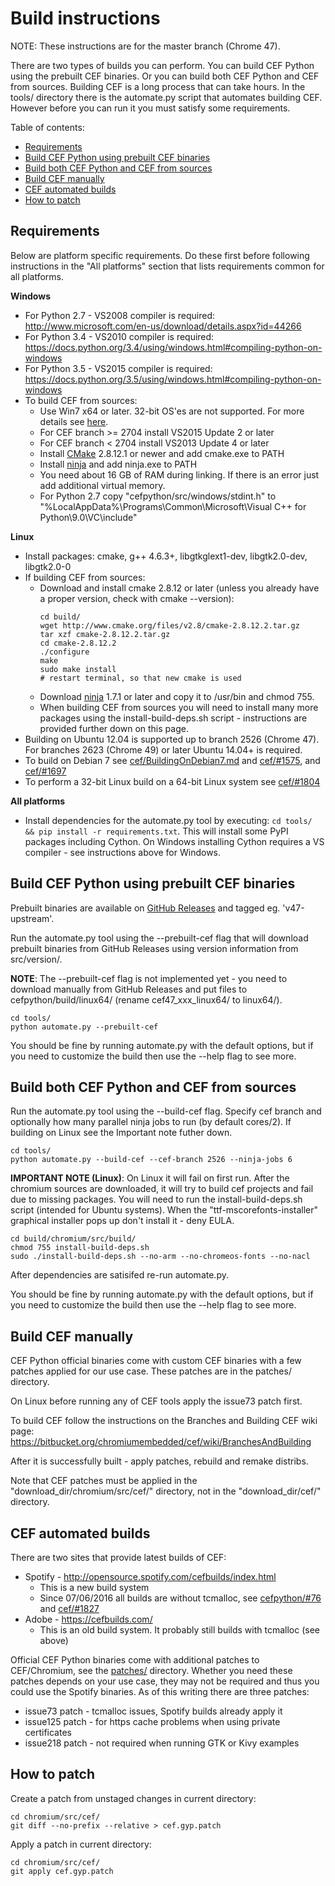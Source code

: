 # Build instructions

NOTE: These instructions are for the master branch (Chrome 47).

There are two types of builds you can perform. You can build
CEF Python using the prebuilt CEF binaries. Or you can build both
CEF Python and CEF from sources. Building CEF is a long process that
can take hours. In the tools/ directory there is the automate.py
script that automates building CEF. However before you can run it
you must satisfy some requirements.


Table of contents:
* [Requirements](#requirements)
* [Build CEF Python using prebuilt CEF binaries](#build-cef-python-using-prebuilt-cef-binaries)
* [Build both CEF Python and CEF from sources](#build-both-cef-python-and-cef-from-sources)
* [Build CEF manually](#build-cef-manually)
* [CEF automated builds](#cef-automated-builds)
* [How to patch](#how-to-patch)


## Requirements

Below are platform specific requirements. Do these first before
following instructions in the "All platforms" section that lists
requirements common for all platforms.

__Windows__

* For Python 2.7 - VS2008 compiler is required:
  http://www.microsoft.com/en-us/download/details.aspx?id=44266
* For Python 3.4 - VS2010 compiler is required:
  https://docs.python.org/3.4/using/windows.html#compiling-python-on-windows
* For Python 3.5 - VS2015 compiler is required:
  https://docs.python.org/3.5/using/windows.html#compiling-python-on-windows
* To build CEF from sources:
    * Use Win7 x64 or later. 32-bit OS'es are not supported. For more details
     see [here](https://www.chromium.org/developers/how-tos/build-instructions-windows).
    * For CEF branch >= 2704 install VS2015 Update 2 or later
    * For CEF branch < 2704 install VS2013 Update 4 or later
    * Install [CMake](https://cmake.org/) 2.8.12.1 or newer and add cmake.exe
        to PATH
    * Install [ninja](http://martine.github.io/ninja/) and add ninja.exe
        to PATH
    * You need about 16 GB of RAM during linking. If there is an error
        just add additional virtual memory.
    * For Python 2.7 copy "cefpython/src/windows/stdint.h" to
      "%LocalAppData%\Programs\Common\Microsoft\Visual C++ for Python\9.0\VC\include\"


__Linux__

* Install packages: cmake, g++ 4.6.3+, libgtkglext1-dev, libgtk2.0-dev, libgtk2.0-0
* If building CEF from sources:
    * Download and install cmake 2.8.12 or later (unless you already have a
proper version, check with cmake --version):
        ```
        cd build/
        wget http://www.cmake.org/files/v2.8/cmake-2.8.12.2.tar.gz
        tar xzf cmake-2.8.12.2.tar.gz
        cd cmake-2.8.12.2
        ./configure
        make
        sudo make install
        # restart terminal, so that new cmake is used
        ```
    * Download [ninja](http://martine.github.io/ninja/) 1.7.1 or later
      and copy it to /usr/bin and chmod 755.
    * When building CEF from sources you will need to install many more packages
      using the install-build-deps.sh script - instructions are provided
      further down on this page.
* Building on Ubuntu 12.04 is supported up to branch 2526 (Chrome 47).
  For branches 2623 (Chrome 49) or later Ubuntu 14.04+ is required.
* To build on Debian 7 see
  [cef/BuildingOnDebian7.md](https://bitbucket.org/chromiumembedded/cef/wiki/BuildingOnDebian7.md) and
  [cef/#1575](https://bitbucket.org/chromiumembedded/cef/issues/1575),
  and [cef/#1697](https://bitbucket.org/chromiumembedded/cef/issues/1697)
* To perform a 32-bit Linux build on a 64-bit Linux system see
  [cef/#1804](https://bitbucket.org/chromiumembedded/cef/issues/1804)


__All platforms__

* Install dependencies for the automate.py tool by executing:
  `cd tools/ && pip install -r requirements.txt`. This will install
  some PyPI packages including Cython. On Windows installing Cython
  requires a VS compiler - see instructions above for Windows.


## Build CEF Python using prebuilt CEF binaries

Prebuilt binaries are available on
[GitHub Releases](https://github.com/cztomczak/cefpython/releases)
and tagged eg. 'v47-upstream'.

Run the automate.py tool using the --prebuilt-cef flag that will download
prebuilt binaries from GitHub Releases using version information from
src/version/.

__NOTE__: The --prebuilt-cef flag is not implemented yet - you need to
download manually from GitHub Releases and put files to
cefpython/build/linux64/ (rename cef47_xxx_linux64/ to linux64/).
```
cd tools/
python automate.py --prebuilt-cef
```

You should be fine by running automate.py with the default options, but if you
need to customize the build then use the --help flag to see more.


## Build both CEF Python and CEF from sources

Run the automate.py tool using the --build-cef flag. Specify cef branch
and optionally how many parallel ninja jobs to run (by default cores/2).
If building on Linux see the Important note futher down.

```
cd tools/
python automate.py --build-cef --cef-branch 2526 --ninja-jobs 6
```

__IMPORTANT NOTE (Linux)__: On Linux it will fail on first run. After the chromium
sources are downloaded, it will try to build cef projects and fail
due to missing packages. You will need to run the install-build-deps.sh
script (intended for Ubuntu systems). When the "ttf-mscorefonts-installer"
graphical installer pops up don't install it - deny EULA.

```
cd build/chromium/src/build/
chmod 755 install-build-deps.sh
sudo ./install-build-deps.sh --no-arm --no-chromeos-fonts --no-nacl
```

After dependencies are satisifed re-run automate.py.

You should be fine by running automate.py with the default options, but if you
need to customize the build then use the --help flag to see more.


## Build CEF manually

CEF Python official binaries come with custom CEF binaries with
a few patches applied for our use case. These patches are in the
patches/ directory.

On Linux before running any of CEF tools apply the issue73 patch
first.

To build CEF follow the instructions on the Branches and Building
CEF wiki page:
https://bitbucket.org/chromiumembedded/cef/wiki/BranchesAndBuilding

After it is successfully built - apply patches, rebuild and remake
distribs.

Note that CEF patches must be applied in the "download_dir/chromium/src/cef/"
directory, not in the "download_dir/cef/" directory.


## CEF automated builds

There are two sites that provide latest builds of CEF:
* Spotify - http://opensource.spotify.com/cefbuilds/index.html
  * This is a new build system
  * Since 07/06/2016 all builds are without tcmalloc, see
    [cefpython/#76](https://github.com/cztomczak/cefpython/issues/73)
    and [cef/#1827](https://bitbucket.org/chromiumembedded/cef/issues/1827)
* Adobe - https://cefbuilds.com/
  * This is an old build system. It probably still builds with tcmalloc
    (see above)

Official CEF Python binaries come with additional patches to CEF/Chromium,
see the [patches/](../../../tree/master/patches) directory. Whether you
need these patches depends on your use case, they may not be required
and thus you could use the Spotify binaries. As of this writing there are
three patches:
* issue73 patch - tcmalloc issues, Spotify builds already apply it
* issue125 patch - for https cache problems when using private certificates
* issue218 patch - not required when running GTK or Kivy examples


## How to patch

Create a patch from unstaged changes in current directory:
```
cd chromium/src/cef/
git diff --no-prefix --relative > cef.gyp.patch
```

Apply a patch in current directory:
```
cd chromium/src/cef/
git apply cef.gyp.patch
```
